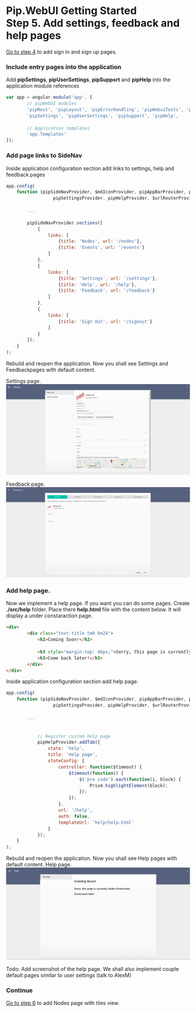 # Pip.WebUI Getting Started <br/> Step 5. Add settings, feedback and help pages

[Go to step 4](https://github.com/pip-webui/pip-webui-sample/blob/master/step4/) to add sign in and sign up pages.

### Include entry pages into the application

Add **pipSettings**, **pipUserSettings**, **pipSupport** and **pipHelp** into the application module references

```javascript
var app = angular.module('app', [
        // pipWebUI modules
        'pipRest', 'pipLayout', 'pipErrorHandling', 'pipWebuiTests', 'pipNav', 'pipEntry',
        'pipSettings', 'pipUserSettings', 'pipSupport', 'pipHelp',
        
        // Application templates
        'app.Templates'
]);
```

### Add page links to SideNav

Inside application configuration section add links to settings, help and feedback pages

```javascript
app.config(
    function (pipSideNavProvider, $mdIconProvider, pipAppBarProvider, pipAuthStateProvider, 
                  pipSettingsProvider, pipHelpProvider, $urlRouterProvider, pipRestProvider) {
        
        ...

        pipSideNavProvider.sections([
            {
                links: [
                    {title: 'Nodes', url: '/nodes'},
                    {title: 'Events', url: '/events'}
                ]
            },
            {
                links: [
                    {title: 'Settings', url: '/settings'},
                    {title: 'Help', url: '/help'},
                    {title: 'Feedback', url: '/feedback'}
                ]
            },
            {
                links: [
                    {title: 'Sign Out', url: '/signout'}
                ]
            }
        ]);
    }
);
```

Rebuild and reopen the application. Now you shall see Settings and Feedbackpages with default content.


Settings page.
![Settings standard tabs](artifacts/settings_standard_tab.png)

Feedback page.
![Feedback](artifacts/feedback.png)


### Add help page.

Now we implement a help page. If you want you can do  some pages.
Create **./src/help** folder. Place there **help.html** file with the content below.
It will display a under constaraction page.

```html
<div>
        <div class="text-title tm0 bm24">
            <h2>Coming Soon!</h2>

            <h3 style="margin-top: 40px;">Sorry, this page is currently Under Contruction</h3>
            <h3>Come back later!</h3>
        </div>
</div> 
```
Inside application configuration section add help page.

```javascript
app.config(
    function (pipSideNavProvider, $mdIconProvider, pipAppBarProvider, pipAuthStateProvider, 
                  pipSettingsProvider, pipHelpProvider, $urlRouterProvider, pipRestProvider) {
        
        ...
        

            // Register custom help page
            pipHelpProvider.addTab({
                state: 'help',
                title: 'Help page',
                stateConfig: {
                    controller: function($timeout) {
                        $timeout(function() {
                            $('pre code').each(function(i, block) {
                                Prism.highlightElement(block);
                            });
                        });
                    },
                    url: '/help',
                    auth: false,
                    templateUrl: 'help/help.html'
                }
            });
    }
);
```

Rebuild and reopen the application. Now you shall see Help pages with default content.
Help page.
![Feedback](artifacts/help_page.png)

Todo: Add screenshot of the help page. We shall also implement couple default pages similar to user settings (talk to AlexM)

### Continue

[Go to step 6](https://github.com/pip-webui/pip-webui-sample/blob/master/step6/) to add Nodes page with tiles view.
